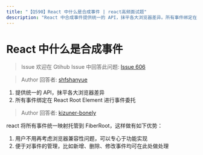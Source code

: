 ```yaml
---
title: "【Q590】React 中什么是合成事件 | react高频面试题"
description: "React 中合成事件提供统一的 API，抹平各大浏览器差异。所有事件绑定在 React Root Element 进行事件委托。  字节跳动面试题、阿里腾讯面试题、美团小米面试题。"
---
```


# React 中什么是合成事件

> Issue
> 欢迎在 Gtihub Issue 中回答此问题: [Issue 606](https://github.com/shfshanyue/Daily-Question/issues/606)

> Author
> 回答者: [shfshanyue](https://github.com/shfshanyue)

1. 提供统一的 API，抹平各大浏览器差异
2. 所有事件绑定在 React Root Element 进行事件委托

> Author
> 回答者: [kizuner-bonely](https://github.com/kizuner-bonely)

react 将所有事件统一映射托管到 FiberRoot，这样做有如下优势：

1. 用户不用再考虑浏览器兼容性问题，可以专心于功能实现
2. 便于对事件的管理，比如新增、删除、修改事件均可在此处做处理
